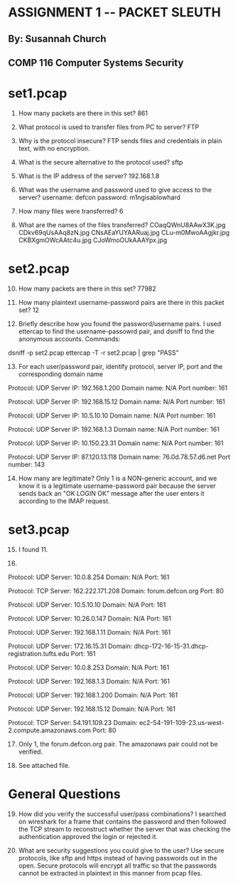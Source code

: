 ASSIGNMENT 1 -- PACKET SLEUTH
=============================
By: Susannah Church
-------------------
COMP 116 Computer Systems Security
----------------------------------

set1.pcap
=========
1. How many packets are there in this set?
861 

2. What protocol is used to transfer files from PC to server?
FTP

3. Why is the protocol insecure?
FTP sends files and credentials in plain text, with no encryption.

4. What is the secure alternative to the protocol used?
sftp

5. What is the IP address of the server?
192.168.1.8

6. What was the username and password used to give access to the server?
username: defcon
password: m1ngisablowhard

7. How many files were transferred?
6

8. What are the names of the files transferred?
COaqQWnU8AAwX3K.jpg
CDkv69qUsAAq8zN.jpg
CNsAEaYUYAARuaj.jpg
CLu-m0MwoAAgjkr.jpg
CKBXgmOWcAAtc4u.jpg
CJoWmoOUkAAAYpx.jpg

set2.pcap
=========
10. How many packets are there in this set?
77982

11. How many plaintext username-password pairs are there in this packet
set?
12

12. Briefly describe how you found the password/username pairs.
I used ettercap to find the username-passowrd pair, and dsniff
to find the anonymous accounts. Commands:

dsniff -p set2.pcap
ettercap -T -r set2.pcap | grep "PASS" 

13. For each user/password pair, identify protocol, server IP, port
and the corresponding domain name

Protocol: UDP
Server IP: 192.168.1.200
Domain name: N/A
Port number: 161

Protocol: UDP
Server IP: 192.168.15.12
Domain name: N/A
Port number: 161

Protocol: UDP
Server IP: 10.5.10.10
Domain name: N/A
Port number: 161

Protocol: UDP
Server IP: 192.168.1.3
Domain name: N/A
Port number: 161

Protocol: UDP
Server IP: 10.150.23.31
Domain name: N/A
Port number: 161


Protocol: UDP
Server IP: 87.120.13.118
Domain name: 76.0d.78.57.d6.net
Port number: 143

14. How many are legitimate?
Only 1 is a NON-generic account, and we know it is a legitimate
username-password pair because the server sends back an "OK LOGIN
OK" message after the user enters it according to the IMAP request.

set3.pcap
=========
15. I found 11.

16.

Protocol: UDP
Server: 10.0.8.254
Domain: N/A
Port: 161


Protocol: TCP
Server: 162.222.171.208
Domain: forum.defcon.org
Port: 80


Protocol: UDP
Server: 10.5.10.10
Domain: N/A
Port: 161


Protocol: UDP
Server: 10.26.0.147
Domain: N/A
Port: 161

Protocol: UDP
Server: 192.168.1.11
Domain: N/A
Port: 161


Protocol: UDP
Server: 172.16.15.31
Domain: dhcp-172-16-15-31.dhcp-registration.tufts.edu
Port: 161

Protocol: UDP
Server: 10.0.8.253
Domain: N/A
Port: 161


Protocol: UDP
Server: 192.168.1.3
Domain: N/A
Port: 161


Protocol: UDP
Server: 192.168.1.200
Domain: N/A
Port: 161


Protocol: UDP
Server: 192.168.15.12
Domain: N/A
Port: 161


Protocol: TCP
Server: 54.191.109.23
Domain: ec2-54-191-109-23.us-west-2.compute.amazonaws.com
Port: 80

17. Only 1, the forum.defcon.org pair.
The amazonaws pair could not be verified.

18. See attached file.

General Questions
=================
19. How did you verify the successful user/pass combinations?
I searched on wireshark for a frame that contains the password
and then followed the TCP stream to reconstruct whether the
server that was checking the authentication approved the 
login or rejected it.

20. What are security suggestions you could give to the user?
Use secure protocols, like sftp and https instead of having passwords out in the open. Secure protocols will encrypt all traffic so that the passwords cannot be extracted in plaintext in this manner from pcap files.
